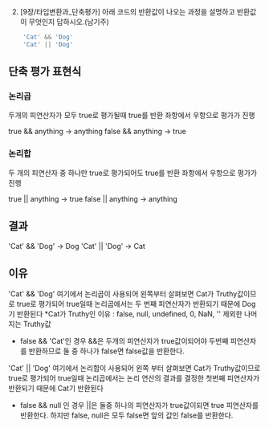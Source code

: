2. [9장/타입변환과_단축평가] 아래 코드의 반환값이 나오는 과정을 설명하고 반환값이 무엇인지 답하시오.(남기주)
```jsx
    'Cat' && 'Dog' 
    'Cat' || 'Dog'
``` 



## 단축 평가 표현식
### 논리곱
두개의 피연산자가 모두 true로 평가될때 true를 반환
좌항에서 우항으로 평가가 진행

true && anything -> anything
false && anything -> true

### 논리합
두 개의 피연산자 중 하나만 true로 평가되어도 true를 반환
좌항에서 우항으로 평가가 진행
 
true || anything -> true
false || anything -> anything

## 결과
'Cat' && 'Dog' -> Dog
'Cat' || 'Dog' -> Cat

## 이유
'Cat' && 'Dog' 여기에서 논리곱이 사용되어 왼쪽부터 살펴보면
Cat가 Truthy값이므로 true로 평가되어 true일때 
 논리곱에서는 두 번째 피연산자가 반환되기 때문에 Dog기 반환된다
*Cat가 Truthy인 이유 : false, null, undefined, 0, NaN, '' 제외한 나머지는 Truthy값
+ false && 'Cat'인 경우 &&은 두개의 피연산자가 true값이되어야 두번째 피연산자를 반환하므로 둘 중 하나가 false면 false값을 반환한다. 

'Cat' || 'Dog' 여기에서 논리합이 사용되어 왼쪽 부터 살펴보면 
Cat가 Truthy값이므로 true로 평가되어 true일때 
 논리곱에서는 논리 연산의 결과를 결정한 첫번째 피연산자가 반환되기 때문에 Cat기 반환된다
+ false && null 인 경우 ||은 둘중 하나의 피연산자가 true값이되면 true 피연산자를 반환한다. 하지만 false, null은 모두 false면 앞의 값인 false를 반환한다.